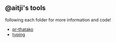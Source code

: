 ## @aitji's tools

following each folder for more information and code!

- [pr-thatako](./pr-thatako/README.md)
- [typing](./typing/README.md)